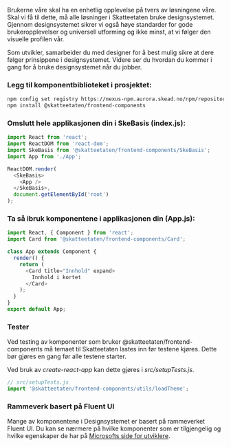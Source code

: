 Brukerne våre skal ha en enhetlig opplevelse på tvers av løsningene våre. Skal vi få til dette, må alle løsninger i Skatteetaten bruke designsystemet. Gjennom designsystemet sikrer vi også høye standarder for gode brukeropplevelser og universell utforming og ikke minst, at vi følger den visuelle profilen vår.

Som utvikler, samarbeider du med designer for å best mulig sikre at dere følger prinsippene i designsystemet. Videre ser du hvordan du kommer i gang for å bruke designsystemet når du jobber.

### Legg til komponentbiblioteket i prosjektet:

```bash noeditor
npm config set registry https://nexus-npm.aurora.skead.no/npm/repository/npm-all
npm install @skatteetaten/frontend-components
```

### Omslutt hele applikasjonen din i SkeBasis (index.js):

```js static noeditor
import React from 'react';
import ReactDOM from 'react-dom';
import SkeBasis from '@skatteetaten/frontend-components/SkeBasis';
import App from './App';

ReactDOM.render(
  <SkeBasis>
    <App />
  </SkeBasis>,
  document.getElementById('root')
);
```

### Ta så ibruk komponentene i applikasjonen din (App.js):

```js static noeditor
import React, { Component } from 'react';
import Card from '@skatteetaten/frontend-components/Card';

class App extends Component {
  render() {
    return (
      <Card title="Innhold" expand>
        Innhold i kortet
      </Card>
    );
  }
}
export default App;
```

### Tester

Ved testing av komponenter som bruker @skatteetaten/frontend-components må temaet til Skatteetaten
lastes inn før testene kjøres. Dette bør gjøres en gang før alle testene starter.

Ved bruk av _create-react-app_ kan dette gjøres i _src/setupTests.js_.

```js static noeditor
// src/setupTests.js
import '@skatteetaten/frontend-components/utils/loadTheme';
```

### Rammeverk basert på Fluent UI

Mange av komponentene i Designsystemet er basert på rammeverket Fluent UI. Du kan se nærmere på hvilke komponenter som er tilgjengelig og hvilke egenskaper de har på [Microsofts side for utviklere](https://developer.microsoft.com/en-us/fluentui#/controls/web).
